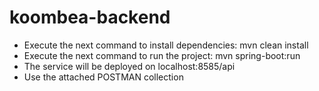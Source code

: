 # koombea-backend
- Execute the next command to install dependencies: mvn clean install
- Execute the next command to run the project: mvn spring-boot:run 
- The service will be deployed on localhost:8585/api
- Use the attached POSTMAN collection 

